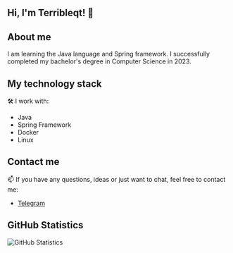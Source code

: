## Hi, I'm Terribleqt! 👋

## About me
I am learning the Java language and Spring framework. I successfully completed my bachelor's degree in Computer Science in 2023.

## My technology stack
🛠️ I work with:
- Java
- Spring Framework
- Docker
- Linux

## Contact me
📫 If you have any questions, ideas or just want to chat, feel free to contact me:
- [Telegram](https://t.me/terribleqt)

## GitHub Statistics
![GitHub Statistics](https://github-readme-stats.vercel.app/api?username=Terribleqt&show_icons=true)
